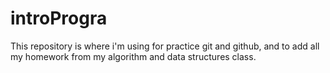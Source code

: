 # introProgra
This repository is where i'm using for practice git and github, and to add all my homework from my algorithm and data structures class.
